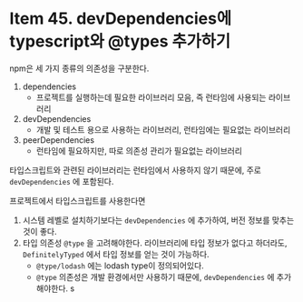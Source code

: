 # Item 45. devDependencies에 typescript와 @types 추가하기

npm은 세 가지 종류의 의존성을 구분한다.

1. dependencies
    * 프로젝트를 실행하는데 필요한 라이브러리 모음, 즉 런타임에 사용되는 라이브러리
2. devDependencies
    * 개발 및 테스트 용으로 사용하는 라이브러리, 런타임에는 필요없는 라이브러리
3. peerDependencies
    * 런타임에 필요하지만, 따로 의존성 관리가 필요없는 라이브러리

타입스크립트와 관련된 라이브러리는 런타임에서 사용하지 않기 때문에, 주로 `devDependencies` 에 포함된다.

프로젝트에서 타입스크립트를 사용한다면
1. 시스템 레벨로 설치하기보다는 `devDependencies` 에 추가하여, 버전 정보를 맞추는 것이 좋다.
2. 타입 의존성 `@type` 을 고려해야한다. 라이브러리에 타입 정보가 없다고 하더라도, `DefinitelyTyped` 에서 타입 정보를 얻는 것이 가능하다.
    * `@type/lodash` 에는 lodash type이 정의되어있다.
    * `@type` 의존성은 개발 환경에서만 사용하기 때문에, `devDependencies` 에 추가해야한다.
s